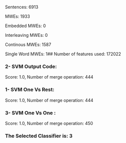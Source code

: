 Sentences: 6913

MWEs: 1933

Embedded MWEs: 0

Interleaving MWEs: 0

Continous MWEs: 1587

Single Word MWEs: 1## Number of features used: 172022

### 2- SVM Output Code: 
Score: 1.0, Number of merge operation: 444
### 1- SVM One Vs Rest: 
Score: 1.0, Number of merge operation: 444
### 3- SVM One Vs One : 
Score: 1.0, Number of merge operation: 450
### The Selected Classifier is: 3

